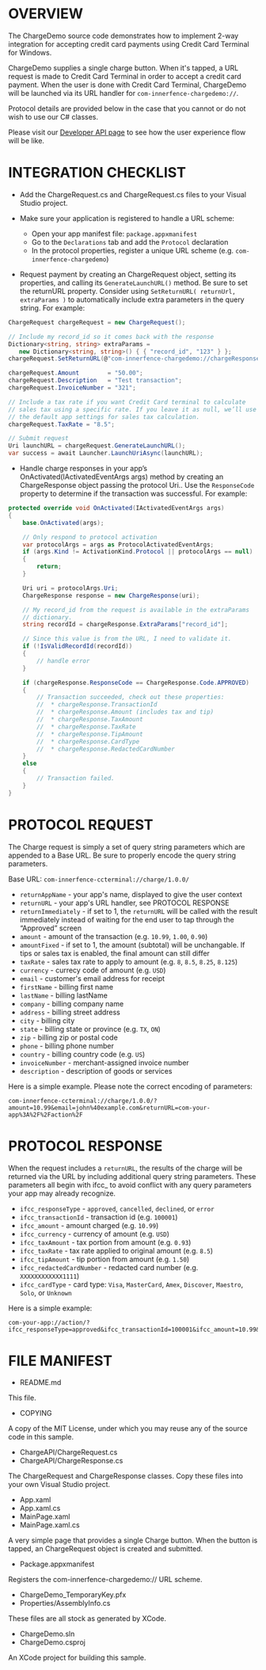 OVERVIEW
========

The ChargeDemo source code demonstrates how to implement 2-way
integration for accepting credit card payments using Credit Card
Terminal for Windows.

ChargeDemo supplies a single charge button. When it's tapped, a URL
request is made to Credit Card Terminal in order to accept a credit
card payment. When the user is done with Credit Card Terminal,
ChargeDemo will be launched via its URL handler for
`com-innerfence-chargedemo://`.

Protocol details are provided below in the case that you cannot or do
not wish to use our C# classes.

Please visit our [Developer API
page](http://www.innerfence.com/apps/credit-card-terminal/developer-api)
to see how the user experience flow will be like.

INTEGRATION CHECKLIST
=====================

* Add the ChargeRequest.cs and ChargeRequest.cs files to your Visual
  Studio project.

* Make sure your application is registered to handle a URL scheme:

  * Open your app manifest file: `package.appxmanifest`
  * Go to the `Declarations` tab and add the `Protocol` declaration
  * In the protocol properties, register a unique URL scheme
    (e.g. `com-innerfence-chargedemo`)

* Request payment by creating an ChargeRequest object, setting its
  properties, and calling its `GenerateLaunchURL()` method. Be sure to
  set the returnURL property. Consider using `SetReturnURL( returnUrl,
  extraParams )` to automatically include extra parameters in the
  query string. For example:

```cs
ChargeRequest chargeRequest = new ChargeRequest();

// Include my record_id so it comes back with the response
Dictionary<string, string> extraParams =
   new Dictionary<string, string>() { { "record_id", "123" } };
chargeRequest.SetReturnURL(@"com-innerfence-chargedemo://chargeResponse", extraParams);

chargeRequest.Amount        = "50.00";
chargeRequest.Description   = "Test transaction";
chargeRequest.InvoiceNumber = "321";

// Include a tax rate if you want Credit Card terminal to calculate
// sales tax using a specific rate. If you leave it as null, we’ll use
// the default app settings for sales tax calculation.
chargeRequest.TaxRate = "8.5";

// Submit request
Uri launchURL = chargeRequest.GenerateLaunchURL();
var success = await Launcher.LaunchUriAsync(launchURL);
```

* Handle charge responses in your app’s
  OnActivated(IActivatedEventArgs args) method by creating an
  ChargeResponse object passing the protocol Uri.. Use the
  `ResponseCode` property to determine if the transaction was
  successful. For example:

```cs
protected override void OnActivated(IActivatedEventArgs args)
{
    base.OnActivated(args);

    // Only respond to protocol activation
    var protocolArgs = args as ProtocolActivatedEventArgs;
    if (args.Kind != ActivationKind.Protocol || protocolArgs == null)
    {
        return;
    }

    Uri uri = protocolArgs.Uri;
    ChargeResponse response = new ChargeResponse(uri);

    // My record_id from the request is available in the extraParams
    // dictionary.
    string recordId = chargeResponse.ExtraParams["record_id"];

    // Since this value is from the URL, I need to validate it.
    if (!IsValidRecordId(recordId))
    {
        // handle error
    }

    if (chargeResponse.ResponseCode == ChargeResponse.Code.APPROVED)
    {
        // Transaction succeeded, check out these properties:
        //  * chargeResponse.TransactionId
        //  * chargeResponse.Amount (includes tax and tip)
        //  * chargeResponse.TaxAmount
        //  * chargeResponse.TaxRate
        //  * chargeResponse.TipAmount
        //  * chargeResponse.CardType
        //  * chargeResponse.RedactedCardNumber
    }
    else
    {
        // Transaction failed.
    }
}
```

PROTOCOL REQUEST
================

The Charge request is simply a set of query string parameters which
are appended to a Base URL. Be sure to properly encode the query
string parameters.

Base URL: `com-innerfence-ccterminal://charge/1.0.0/`

* `returnAppName` - your app's name, displayed to give the user context
* `returnURL` - your app's URL handler, see PROTOCOL RESPONSE
* `returnImmediately` - if set to 1,  the `returnURL` will be called with the result immediately instead of waiting for the end user to tap through the “Approved” screen
* `amount` - amount of the transaction (e.g. `10.99`, `1.00`, `0.90`)
* `amountFixed` - if set to 1, the amount (subtotal) will be unchangable. If tips or sales tax is enabled, the final amount can still differ
* `taxRate` - sales tax rate to apply to amount (e.g. `8`, `8.5`, `8.25`, `8.125`)
* `currency` - currecy code of amount (e.g. `USD`)
* `email` - customer's email address for receipt
* `firstName` - billing first name
* `lastName` - billing lastName
* `company` - billing company name
* `address` - billing street address
* `city` - billing city
* `state` - billing state or province (e.g. `TX`, `ON`)
* `zip` - billing zip or postal code
* `phone` - billing phone number
* `country` - billing country code (e.g. `US`)
* `invoiceNumber` - merchant-assigned invoice number
* `description` - description of goods or services

Here is a simple example. Please note the correct encoding of parameters:

```
com-innerfence-ccterminal://charge/1.0.0/?amount=10.99&email=john%40example.com&returnURL=com-your-app%3A%2F%2Faction%2F
```

PROTOCOL RESPONSE
=================

When the request includes a `returnURL`, the results of the charge
will be returned via the URL by including additional query string
parameters. These parameters all begin with ifcc_ to avoid conflict
with any query parameters your app may already recognize.

* `ifcc_responseType` - `approved`, `cancelled`, `declined`, or `error`
* `ifcc_transactionId` - transaction id (e.g. `100001`)
* `ifcc_amount` - amount charged (e.g. `10.99`)
* `ifcc_currency` - currency of amount (e.g. `USD`)
* `ifcc_taxAmount` - tax portion from amount (e.g. `0.93`)
* `ifcc_taxRate` - tax rate applied to original amount (e.g. `8.5`)
* `ifcc_tipAmount` - tip portion from amount (e.g. `1.50`)
* `ifcc_redactedCardNumber` - redacted card number (e.g. `XXXXXXXXXXXX1111`)
* `ifcc_cardType` - card type: `Visa`, `MasterCard`, `Amex`, `Discover`, `Maestro`, `Solo`, or `Unknown`

Here is a simple example:

```
com-your-app://action/?ifcc_responseType=approved&ifcc_transactionId=100001&ifcc_amount=10.99&ifcc_currency=USD&ifcc_redactedCardNumber=XXXXXXXXXXXX1111&ifcc_cardType=Visa&ifcc_taxAmount=0.93&ifcc_taxRate=8.5&ifcc_tipAmount=1.50
```

FILE MANIFEST
=============

* README.md

This file.

* COPYING

A copy of the MIT License, under which you may reuse any of the source
code in this sample.

* ChargeAPI/ChargeRequest.cs
* ChargeAPI/ChargeResponse.cs

The ChargeRequest and ChargeResponse classes. Copy these files into
your own Visual Studio project.

* App.xaml
* App.xaml.cs
* MainPage.xaml
* MainPage.xaml.cs

A very simple page that provides a single Charge button. When the
button is tapped, an ChargeRequest object is created and submitted.

* Package.appxmanifest

Registers the com-innerfence-chargedemo:// URL scheme.

* ChargeDemo_TemporaryKey.pfx
* Properties/AssemblyInfo.cs

These files are all stock as generated by XCode.

* ChargeDemo.sln
* ChargeDemo.csproj

An XCode project for building this sample.
